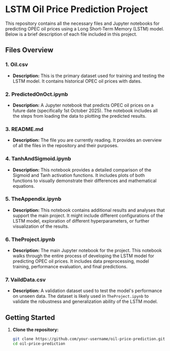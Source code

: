 # LSTM Oil Price Prediction Project

This repository contains all the necessary files and Jupyter notebooks for predicting OPEC oil prices using a Long Short-Term Memory (LSTM) model. Below is a brief description of each file included in this project.

## Files Overview

### 1. **Oil.csv**
   - **Description:** This is the primary dataset used for training and testing the LSTM model. It contains historical OPEC oil prices with dates.

### 2. **PredictedOnOct.ipynb**
   - **Description:** A Jupyter notebook that predicts OPEC oil prices on a future date (specifically 1st October 2025). The notebook includes all the steps from loading the data to plotting the predicted results.

### 3. **README.md**
   - **Description:** The file you are currently reading. It provides an overview of all the files in the repository and their purposes.

### 4. **TanhAndSigmoid.ipynb**
   - **Description:** This notebook provides a detailed comparison of the Sigmoid and Tanh activation functions. It includes plots of both functions to visually demonstrate their differences and mathematical equations.

### 5. **TheAppendix.ipynb**
   - **Description:** This notebook contains additional results and analyses that support the main project. It might include different configurations of the LSTM model, exploration of different hyperparameters, or further visualization of the results.

### 6. **TheProject.ipynb**
   - **Description:** The main Jupyter notebook for the project. This notebook walks through the entire process of developing the LSTM model for predicting OPEC oil prices. It includes data preprocessing, model training, performance evaluation, and final predictions.

### 7. **VaildData.csv**
   - **Description:** A validation dataset used to test the model's performance on unseen data. The dataset is likely used in `TheProject.ipynb` to validate the robustness and generalization ability of the LSTM model.

## Getting Started

1. **Clone the repository:**
   ```sh
   git clone https://github.com/your-username/oil-price-prediction.git
   cd oil-price-prediction
